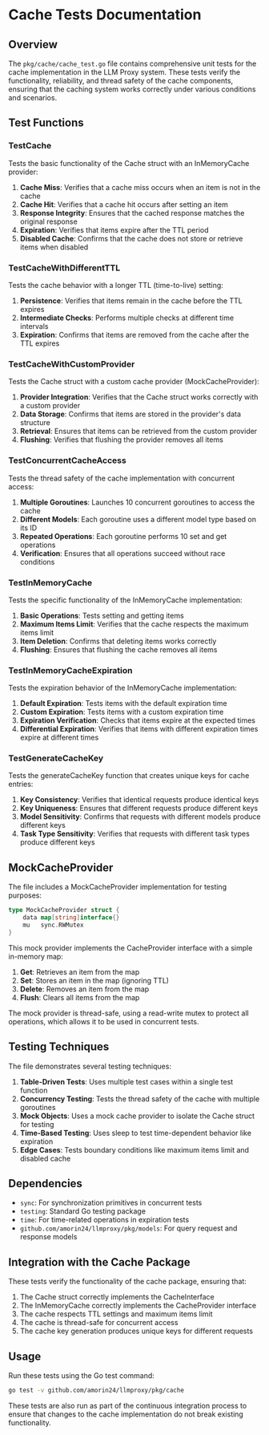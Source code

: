 # Cache Tests Documentation

## Overview

The `pkg/cache/cache_test.go` file contains comprehensive unit tests for the cache implementation in the LLM Proxy system. These tests verify the functionality, reliability, and thread safety of the cache components, ensuring that the caching system works correctly under various conditions and scenarios.

## Test Functions

### TestCache

Tests the basic functionality of the Cache struct with an InMemoryCache provider:

1. **Cache Miss**: Verifies that a cache miss occurs when an item is not in the cache
2. **Cache Hit**: Verifies that a cache hit occurs after setting an item
3. **Response Integrity**: Ensures that the cached response matches the original response
4. **Expiration**: Verifies that items expire after the TTL period
5. **Disabled Cache**: Confirms that the cache does not store or retrieve items when disabled

### TestCacheWithDifferentTTL

Tests the cache behavior with a longer TTL (time-to-live) setting:

1. **Persistence**: Verifies that items remain in the cache before the TTL expires
2. **Intermediate Checks**: Performs multiple checks at different time intervals
3. **Expiration**: Confirms that items are removed from the cache after the TTL expires

### TestCacheWithCustomProvider

Tests the Cache struct with a custom cache provider (MockCacheProvider):

1. **Provider Integration**: Verifies that the Cache struct works correctly with a custom provider
2. **Data Storage**: Confirms that items are stored in the provider's data structure
3. **Retrieval**: Ensures that items can be retrieved from the custom provider
4. **Flushing**: Verifies that flushing the provider removes all items

### TestConcurrentCacheAccess

Tests the thread safety of the cache implementation with concurrent access:

1. **Multiple Goroutines**: Launches 10 concurrent goroutines to access the cache
2. **Different Models**: Each goroutine uses a different model type based on its ID
3. **Repeated Operations**: Each goroutine performs 10 set and get operations
4. **Verification**: Ensures that all operations succeed without race conditions

### TestInMemoryCache

Tests the specific functionality of the InMemoryCache implementation:

1. **Basic Operations**: Tests setting and getting items
2. **Maximum Items Limit**: Verifies that the cache respects the maximum items limit
3. **Item Deletion**: Confirms that deleting items works correctly
4. **Flushing**: Ensures that flushing the cache removes all items

### TestInMemoryCacheExpiration

Tests the expiration behavior of the InMemoryCache implementation:

1. **Default Expiration**: Tests items with the default expiration time
2. **Custom Expiration**: Tests items with a custom expiration time
3. **Expiration Verification**: Checks that items expire at the expected times
4. **Differential Expiration**: Verifies that items with different expiration times expire at different times

### TestGenerateCacheKey

Tests the generateCacheKey function that creates unique keys for cache entries:

1. **Key Consistency**: Verifies that identical requests produce identical keys
2. **Key Uniqueness**: Ensures that different requests produce different keys
3. **Model Sensitivity**: Confirms that requests with different models produce different keys
4. **Task Type Sensitivity**: Verifies that requests with different task types produce different keys

## MockCacheProvider

The file includes a MockCacheProvider implementation for testing purposes:

```go
type MockCacheProvider struct {
    data map[string]interface{}
    mu   sync.RWMutex
}
```

This mock provider implements the CacheProvider interface with a simple in-memory map:

1. **Get**: Retrieves an item from the map
2. **Set**: Stores an item in the map (ignoring TTL)
3. **Delete**: Removes an item from the map
4. **Flush**: Clears all items from the map

The mock provider is thread-safe, using a read-write mutex to protect all operations, which allows it to be used in concurrent tests.

## Testing Techniques

The file demonstrates several testing techniques:

1. **Table-Driven Tests**: Uses multiple test cases within a single test function
2. **Concurrency Testing**: Tests the thread safety of the cache with multiple goroutines
3. **Mock Objects**: Uses a mock cache provider to isolate the Cache struct for testing
4. **Time-Based Testing**: Uses sleep to test time-dependent behavior like expiration
5. **Edge Cases**: Tests boundary conditions like maximum items limit and disabled cache

## Dependencies

- `sync`: For synchronization primitives in concurrent tests
- `testing`: Standard Go testing package
- `time`: For time-related operations in expiration tests
- `github.com/amorin24/llmproxy/pkg/models`: For query request and response models

## Integration with the Cache Package

These tests verify the functionality of the cache package, ensuring that:

1. The Cache struct correctly implements the CacheInterface
2. The InMemoryCache correctly implements the CacheProvider interface
3. The cache respects TTL settings and maximum items limit
4. The cache is thread-safe for concurrent access
5. The cache key generation produces unique keys for different requests

## Usage

Run these tests using the Go test command:

```bash
go test -v github.com/amorin24/llmproxy/pkg/cache
```

These tests are also run as part of the continuous integration process to ensure that changes to the cache implementation do not break existing functionality.
